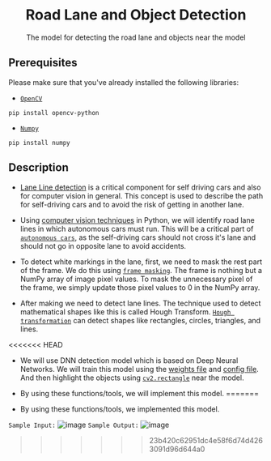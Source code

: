 <h1 align="center">Road Lane and Object Detection</h1>
<p align="center">The model for detecting the road lane and objects near the model</p>

## Prerequisites

Please make sure that you've already installed the following libraries:
- [``OpenCV``](https://r.search.yahoo.com/_ylt=Awr93tEJDi9jD8QbX3YM34lQ;_ylu=Y29sbwNncTEEcG9zAzEEdnRpZAMEc2VjA3Ny/RV=2/RE=1664056969/RO=10/RU=https%3a%2f%2fpypi.org%2fproject%2fopencv-python%2f/RK=2/RS=66fj0VMlhtYnt6V98j1wtxaBjH8-)
```
pip install opencv-python
```
- [``Numpy``](https://r.search.yahoo.com/_ylt=AwrOqO9GES9jnfsbVlUM34lQ;_ylu=Y29sbwNncTEEcG9zAzEEdnRpZAMEc2VjA3Ny/RV=2/RE=1664057798/RO=10/RU=https%3a%2f%2fnumpy.org%2f/RK=2/RS=OYq0vN.qDY0HVDDG7QrUh5arwsE-)
```
pip install numpy
```

## Description

- [Lane Line
detection](https://r.search.yahoo.com/_ylt=AwrOsas2FS9jFPsbDWcM34lQ;_ylu=Y29sbwNncTEEcG9zAzUEdnRpZAMEc2VjA3Ny/RV=2/RE=1664058807/RO=10/RU=https%3a%2f%2fmedium.com%2f%40avi.9006%2fsimple-lane-line-detection-8a2e18aa4adf/RK=2/RS=pWyUjqjXTLSwN_B3N3CblKetH8g-)
is a critical component for self driving cars and also for computer vision in general. This
concept is used to describe the path for self-driving cars and to avoid the risk of getting in another lane.

- Using [computer vision
techniques](https://r.search.yahoo.com/_ylt=AwrOo0OTFC9jjwAcw4EM34lQ;_ylu=Y29sbwNncTEEcG9zAzMEdnRpZAMEc2VjA3Ny/RV=2/RE=1664058644/RO=10/RU=https%3a%2f%2fpythonawesome.com%2fusing-computer-vision-techniques-in-opencv-we-will-identify-road-lane-lines-in-which-autonomous-cars-must-run%2f/RK=2/RS=SuKiodkNkwRsfeCZwSRnoj.yT78-)
in Python, we will identify road lane lines in which autonomous cars must run. This
will be a critical part of [``autonomous
cars``](https://r.search.yahoo.com/_ylt=AwrjaWPPFC9jeOwbsi8M34lQ;_ylu=Y29sbwNncTEEcG9zAzUEdnRpZAMEc2VjA3Ny/RV=2/RE=1664058704/RO=10/RU=https%3a%2f%2fwww.analyticsinsight.net%2fautonomous-cars-the-mystery-in-technology%2f/RK=2/RS=pr_qaz2_ccPdxbjmPZeMwZGnL50-),
as the self-driving cars should not cross it's lane and should not go in
opposite lane to avoid accidents.

- To detect white markings in the lane, first, we need to mask the rest part of the frame. We do this using [``frame
masking``](https://r.search.yahoo.com/_ylt=AwrO6y79FC9jXvMb25gM34lQ;_ylu=Y29sbwNncTEEcG9zAzEEdnRpZAMEc2VjA3Ny/RV=2/RE=1664058750/RO=10/RU=https%3a%2f%2fpyimagesearch.com%2f2021%2f01%2f19%2fimage-masking-with-opencv%2f/RK=2/RS=DYO2bArRF4o7WUUSLKFeMfVutv0-).
The frame is nothing but a NumPy array of image pixel values. To mask the unnecessary pixel of the frame, we
simply update those pixel values to 0 in the NumPy array.

- After making we need to detect lane lines. The technique used to detect mathematical shapes like this is called Hough
Transform. [``Hough
transformation``](https://r.search.yahoo.com/_ylt=Awr9.5pRFC9jFngbGEIM34lQ;_ylu=Y29sbwNncTEEcG9zAzEEdnRpZAMEc2VjA3Nj/RV=2/RE=1664058577/RO=10/RU=https%3a%2f%2fwww.educba.com%2fopencv-hough-transform%2f%23%3a~%3atext%3dWorking%2520of%2520Hough%2520Transform%2520in%2520OpenCV%2520Simple%2520shapes%2cusing%2520HoughLines%2520%2528%2529%2520function%2520and%2520HoughLinesP%2520%2528%2529%2520function./RK=2/RS=lxFJteA5RFZMoMfmHqTQnnHKDvI-)
can detect shapes like rectangles, circles, triangles, and lines.

<<<<<<< HEAD
- We will use DNN detection model which is based on Deep Neural Networks. We will train this model using the [weights
file](https://github.com/ganesh-utla/Road-Lane-and-Object-Detection/blob/main/files/other/frozen_inference_graph.pb) and
[config
file](https://github.com/ganesh-utla/Road-Lane-and-Object-Detection/blob/main/files/other/ssd_mobilenet_v3_large_coco_2020_01_14.pbtxt). And then highlight the objects using [``cv2.rectangle``](https://r.search.yahoo.com/_ylt=AwrOslWSGy9jM80aOIkM34lQ;_ylu=Y29sbwNncTEEcG9zAzEEdnRpZAMEc2VjA3Ny/RV=2/RE=1664060434/RO=10/RU=https%3a%2f%2fwww.geeksforgeeks.org%2fpython-opencv-cv2-rectangle-method%2f/RK=2/RS=D9BP.CYQft07u9dxMw2S7vZNsPk-) 
near the model. 

- By using these functions/tools, we will implement this model.
=======
- By using these functions/tools, we implemented this model.

``Sample Input:``
![image](https://user-images.githubusercontent.com/87692393/192104085-be77ecef-cdc3-4e89-8532-83a9a7750073.png)
``Sample Output:``
![image](https://user-images.githubusercontent.com/87692393/192104344-c4a518bb-6ec8-40c5-8f4d-13c1ff2421d1.png)
>>>>>>> 23b420c62951dc4e58f6d74d4263091d96d644a0
